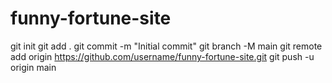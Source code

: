 # funny-fortune-site
git init
git add .
git commit -m "Initial commit"
git branch -M main
git remote add origin https://github.com/username/funny-fortune-site.git
git push -u origin main
